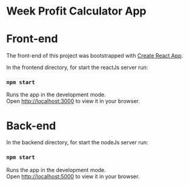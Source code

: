 # Week Profit Calculator App

# Front-end

The front-end of this project was bootstrapped with [Create React App](https://github.com/facebook/create-react-app).

In the frontend directory, for start the reactJs server run:

### `npm start`

Runs the app in the development mode.\
Open [http://localhost:3000](http://localhost:3000) to view it in your browser.

# Back-end

In the backend directory, for start the nodeJs server run:

### `npm start`

Runs the app in the development mode.\
Open [http://localhost:5000](http://localhost:5000) to view it in your browser.